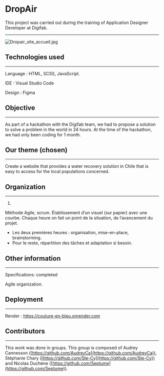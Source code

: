 # DropAir

This project was carried out during the training of Application Designer Developer at Digifab.

---

![Dropair_site_accueil.jpg](https://s3-us-west-2.amazonaws.com/secure.notion-static.com/619b6eeb-374e-4fbd-aa1f-ff9b41484e3d/Dropair_site_accueil.jpg)

## Technologies used

---

Language : HTML, SCSS, JavaScript.

IDE : Visual Studio Code

Design : Figma

## Objective

---

As part of a hackathon with the Digifab team, we had to propose a solution to solve a problem in the world in 24 hours. At the time of the hackathon, we had only been coding for 1 month.

## Our theme (chosen)

---

Create a website that provides a water recovery solution in Chile that is easy to access for the local populations concerned.

## Organization

---

1. 

Méthode Agile, scrum. Établissement d’un visuel (sur papier) avec une courbe. Chaque heure on fait un point de la situation, de l’avancement du projet.

- Les deux premières heures : organisation, mise-en-place, brainstorming.
- Pour le reste, répartition des tâches et adaptation si besoin.

## Other information

---

Specifications: completed

Agile organization.

## Deployment

---

Render : https://couture-en-bleu.onrender.com

## Contributors

---

This work was done in groups. This group is composed of Audrey Cannesson ([https://github.com/AudreyCa](https://github.com/AudreyCa)), Stéphanie Chary ([https://github.com/Ste-Cy](https://github.com/Ste-Cy)) and Nicolas Duchène ([https://github.com/Septume](https://github.com/Septume)).
